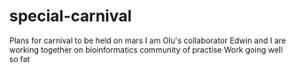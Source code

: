 # special-carnival
Plans for carnival to be held on mars
I am Olu's collaborator
Edwin and I are working together on bioinformatics community of practise 
Work going well so fat
